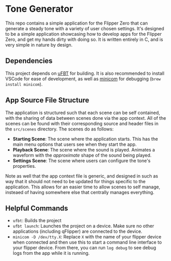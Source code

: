 # Tone Generator

This repo contains a simple application for the Flipper Zero that can generate a steady tone with a variety of user chosen settings. It's designed to be a simple application showcasing how to develop apps for the Flipper Zero, and get my hands dirty with doing so. It is written entirely in C, and is very simple in nature by design.

## Dependencies

This project depends on [uFBT](https://github.com/flipperdevices/flipperzero-ufbt) for building. It is also recommended to install VSCode for ease of development, as well as [minicom](https://en.wikipedia.org/wiki/Minicom) for debugging (`brew install minicom`).

## App Source File Structure

The application is structured such that each scene can be self contained, with the sharing of data between scenes done via the app context. All of the scenes can be found with their corresponding source and header files in the `src/scenes` directory. The scenes do as follows:

- **Starting Scene**: The scene where the application starts. This has the main menu options that users see when they start the app.
- **Playback Scene**: The scene where the sound is played. Animates a waveform with the *approximate* shape of the sound being played.
- **Settings Scene**: The scene where users can configure the tone's properties.

Note as well that the app context file is generic, and designed in such as way that it should not need to be updated for things specific to the application. This allows for an easier time to allow scenes to self manage, insteaed of having somewhere else that centrally manages everything.

## Helpful Commands

- `ufbt`: Builds the project
- `ufbt launch`: Launches the project on a device. Make sure no other applications (including qFlipper) are connected to the device.
- `minicom -D /dev/tty.X`: Replace `X` with the name of your flipper device when connected and then use this to start a command line interface to your flipper device. From there, you can run `log debug` to see debug logs from the app while it is running.
